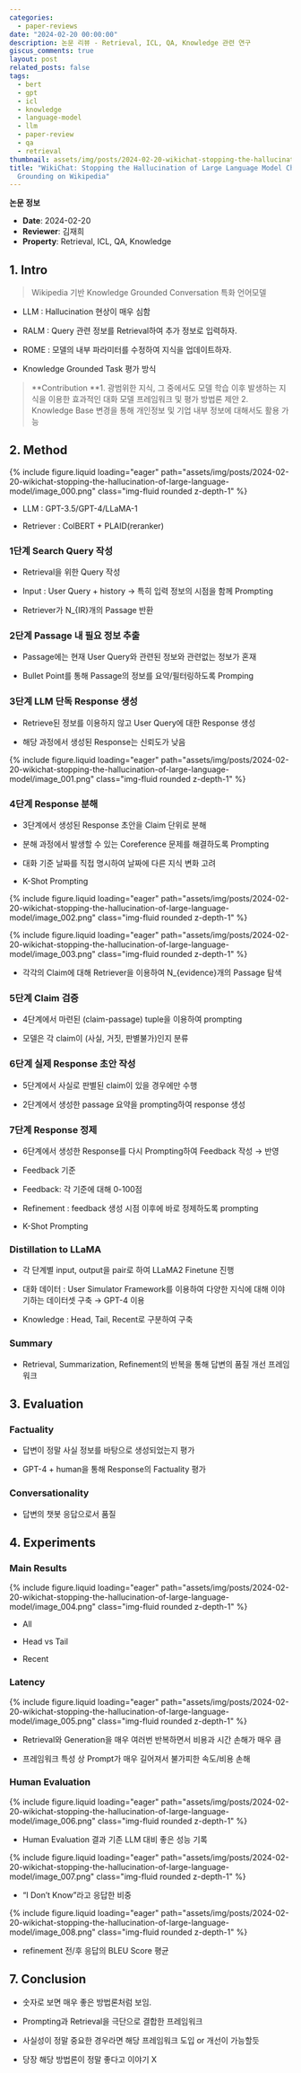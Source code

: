 ```yaml
---
categories:
  - paper-reviews
date: "2024-02-20 00:00:00"
description: 논문 리뷰 - Retrieval, ICL, QA, Knowledge 관련 연구
giscus_comments: true
layout: post
related_posts: false
tags:
  - bert
  - gpt
  - icl
  - knowledge
  - language-model
  - llm
  - paper-review
  - qa
  - retrieval
thumbnail: assets/img/posts/2024-02-20-wikichat-stopping-the-hallucination-of-large-language-model/thumbnail.jpg
title: "WikiChat: Stopping the Hallucination of Large Language Model Chatbots by Few-Shot
  Grounding on Wikipedia"
---
```


**논문 정보**

- **Date**: 2024-02-20
- **Reviewer**: 김재희
- **Property**: Retrieval, ICL, QA, Knowledge

## 1. Intro

> Wikipedia 기반 Knowledge Grounded Conversation 특화 언어모델

- LLM : Hallucination 현상이 매우 심함

- RALM : Query 관련 정보를 Retrieval하여 추가 정보로 입력하자.

- ROME : 모델의 내부 파라미터를 수정하여 지식을 업데이트하자.

- Knowledge Grounded Task 평가 방식

> **Contribution
> **1. 광범위한 지식, 그 중에서도 모델 학습 이후 발생하는 지식을 이용한 효과적인 대화 모델 프레임워크 및 평가 방법론 제안 2. Knowledge Base 변경을 통해 개인정보 및 기업 내부 정보에 대해서도 활용 가능

## 2. Method

{% include figure.liquid loading="eager" path="assets/img/posts/2024-02-20-wikichat-stopping-the-hallucination-of-large-language-model/image_000.png" class="img-fluid rounded z-depth-1" %}

- LLM : GPT-3.5/GPT-4/LLaMA-1

- Retriever : ColBERT + PLAID(reranker)

### 1단계 Search Query 작성

- Retrieval을 위한 Query 작성

- Input : User Query + history → 특히 입력 정보의 시점을 함께 Prompting

- Retriever가 N\_{IR}개의 Passage 반환

### 2단계 Passage 내 필요 정보 추출

- Passage에는 현재 User Query와 관련된 정보와 관련없는 정보가 혼재

- Bullet Point를 통해 Passage의 정보를 요약/필터링하도록 Promping

### 3단계 LLM 단독 Response 생성

- Retrieve된 정보를 이용하지 않고 User Query에 대한 Response 생성

- 해당 과정에서 생성된 Response는 신뢰도가 낮음

{% include figure.liquid loading="eager" path="assets/img/posts/2024-02-20-wikichat-stopping-the-hallucination-of-large-language-model/image_001.png" class="img-fluid rounded z-depth-1" %}

### 4단계 Response 분해

- 3단계에서 생성된 Response 초안을 Claim 단위로 분해

- 분해 과정에서 발생할 수 있는 Coreference 문제를 해결하도록 Prompting

- 대화 기준 날짜를 직접 명시하여 날짜에 다른 지식 변화 고려

- K-Shot Prompting

{% include figure.liquid loading="eager" path="assets/img/posts/2024-02-20-wikichat-stopping-the-hallucination-of-large-language-model/image_002.png" class="img-fluid rounded z-depth-1" %}

{% include figure.liquid loading="eager" path="assets/img/posts/2024-02-20-wikichat-stopping-the-hallucination-of-large-language-model/image_003.png" class="img-fluid rounded z-depth-1" %}

- 각각의 Claim에 대해 Retriever을 이용하여 N\_{evidence}개의 Passage 탐색

### 5단계 Claim 검증

- 4단계에서 마련된 (claim-passage) tuple을 이용하여 prompting

- 모델은 각 claim이 (사실, 거짓, 판별불가)인지 분류

### 6단계 실제 Response 초안 작성

- 5단계에서 사실로 판별된 claim이 있을 경우에만 수행

- 2단계에서 생성한 passage 요약을 prompting하여 response 생성

### 7단계 Response 정제

- 6단계에서 생성한 Response를 다시 Prompting하여 Feedback 작성 → 반영

- Feedback 기준

- Feedback: 각 기준에 대해 0-100점

- Refinement : feedback 생성 시점 이후에 바로 정제하도록 prompting

- K-Shot Prompting

### Distillation to LLaMA

- 각 단계별 input, output을 pair로 하여 LLaMA2 Finetune 진행

- 대화 데이터 : User Simulator Framework를 이용하여 다양한 지식에 대해 이야기하는 데이터셋 구축 → GPT-4 이용

- Knowledge : Head, Tail, Recent로 구분하여 구축

### Summary

- Retrieval, Summarization, Refinement의 반복을 통해 답변의 품질 개선 프레임워크

## 3. Evaluation

### Factuality

- 답변이 정말 사실 정보를 바탕으로 생성되었는지 평가

- GPT-4 + human을 통해 Response의 Factuality 평가

### Conversationality

- 답변의 챗봇 응답으로서 품질

## 4. Experiments

### Main Results

{% include figure.liquid loading="eager" path="assets/img/posts/2024-02-20-wikichat-stopping-the-hallucination-of-large-language-model/image_004.png" class="img-fluid rounded z-depth-1" %}

- All

- Head vs Tail

- Recent

### Latency

{% include figure.liquid loading="eager" path="assets/img/posts/2024-02-20-wikichat-stopping-the-hallucination-of-large-language-model/image_005.png" class="img-fluid rounded z-depth-1" %}

- Retrieval와 Generation을 매우 여러번 반복하면서 비용과 시간 손해가 매우 큼

- 프레임워크 특성 상 Prompt가 매우 길어져서 불가피한 속도/비용 손해

### Human Evaluation

{% include figure.liquid loading="eager" path="assets/img/posts/2024-02-20-wikichat-stopping-the-hallucination-of-large-language-model/image_006.png" class="img-fluid rounded z-depth-1" %}

- Human Evaluation 결과 기존 LLM 대비 좋은 성능 기록

{% include figure.liquid loading="eager" path="assets/img/posts/2024-02-20-wikichat-stopping-the-hallucination-of-large-language-model/image_007.png" class="img-fluid rounded z-depth-1" %}

- “I Don’t Know”라고 응답한 비중

{% include figure.liquid loading="eager" path="assets/img/posts/2024-02-20-wikichat-stopping-the-hallucination-of-large-language-model/image_008.png" class="img-fluid rounded z-depth-1" %}

- refinement 전/후 응답의 BLEU Score 평균

## 7. Conclusion

- 숫자로 보면 매우 좋은 방법론처럼 보임.

- Prompting과 Retrieval을 극단으로 결합한 프레임워크

- 사실성이 정말 중요한 경우라면 해당 프레임워크 도입 or 개선이 가능할듯

- 당장 해당 방법론이 정말 좋다고 이야기 X
